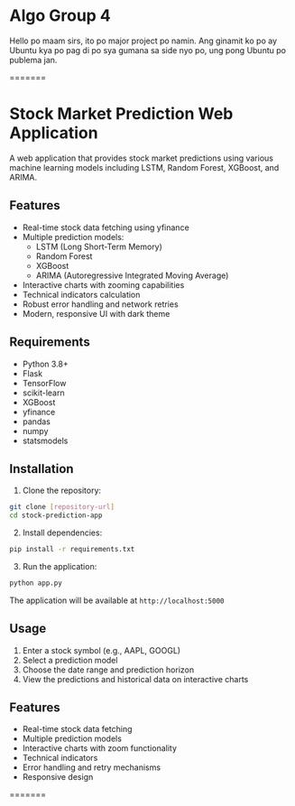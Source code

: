 # Algo Group 4

Hello po maam sirs, ito po major project po namin. Ang ginamit ko po ay Ubuntu kya po pag di po sya gumana sa side nyo po, ung pong Ubuntu po publema jan.

=======

# Stock Market Prediction Web Application

A web application that provides stock market predictions using various machine learning models including LSTM, Random Forest, XGBoost, and ARIMA.

## Features

- Real-time stock data fetching using yfinance
- Multiple prediction models:
  - LSTM (Long Short-Term Memory)
  - Random Forest
  - XGBoost
  - ARIMA (Autoregressive Integrated Moving Average)
- Interactive charts with zooming capabilities
- Technical indicators calculation
- Robust error handling and network retries
- Modern, responsive UI with dark theme

## Requirements

- Python 3.8+
- Flask
- TensorFlow
- scikit-learn
- XGBoost
- yfinance
- pandas
- numpy
- statsmodels

## Installation

1. Clone the repository:
```bash
git clone [repository-url]
cd stock-prediction-app
```

2. Install dependencies:
```bash
pip install -r requirements.txt
```

3. Run the application:
```bash
python app.py
```

The application will be available at `http://localhost:5000`

## Usage

1. Enter a stock symbol (e.g., AAPL, GOOGL)
2. Select a prediction model
3. Choose the date range and prediction horizon
4. View the predictions and historical data on interactive charts

## Features

- Real-time stock data fetching
- Multiple prediction models
- Interactive charts with zoom functionality
- Technical indicators
- Error handling and retry mechanisms
- Responsive design

=======




